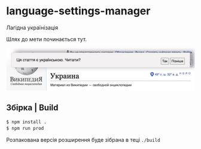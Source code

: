# language-settings-manager
Лагідна українізація

Шлях до мети починається тут.

![plot](./banner.jpeg)


## Збірка | Build

```sh
$ npm install .
$ npm run prod
```

Розпакована версія розширення буде зібрана в теці `./build`
